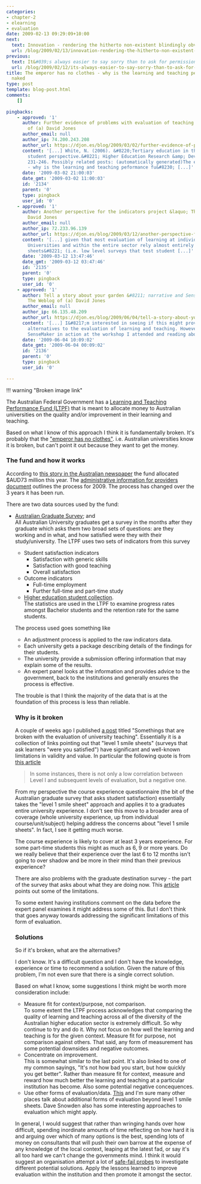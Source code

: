 ```yaml
---
categories:
- chapter-2
- elearning
- evaluation
date: 2009-02-13 09:29:09+10:00
next:
  text: Innovation - rendering the hitherto non-existent blindingly obvious
  url: /blog/2009/02/13/innovation-rendering-the-hitherto-non-existent-blindingly-obvious/
previous:
  text: It&#039;s always easier to say sorry than to ask for permission
  url: /blog/2009/02/12/its-always-easier-to-say-sorry-than-to-ask-for-permission/
title: The emperor has no clothes - why is the learning and teaching peformance fund
  naked
type: post
template: blog-post.html
comments:
    []
    
pingbacks:
    - approved: '1'
      author: Further evidence of problems with evaluation of teaching &laquo; The Weblog
        of (a) David Jones
      author_email: null
      author_ip: 74.200.243.208
      author_url: https://djon.es/blog/2009/03/02/further-evidence-of-problems-with-evaluation-of-teaching/
      content: '[...] White, N. (2006). &#8220;Tertiary education in the Noughties: the
        student perspective.&#8221; Higher Education Research &amp; Development 25(3):
        231-246. Possibly related posts: (automatically generated)The emperor has no clothes
        - why is the learning and teaching peformance fu&#8230; [...]'
      date: '2009-03-02 21:00:03'
      date_gmt: '2009-03-02 11:00:03'
      id: '2134'
      parent: '0'
      type: pingback
      user_id: '0'
    - approved: '1'
      author: Another perspective for the indicators project &laquo; The Weblog of (a)
        David Jones
      author_email: null
      author_ip: 72.233.96.139
      author_url: https://djon.es/blog/2009/03/12/another-perspective-for-the-indicators-project/
      content: '[...] given that most evaluation of learning at individual Australian
        Universities and within the entire sector rely almost entirely on &#8220;smile
        sheets&#8221; (i.e. low level surveys that test student [...]'
      date: '2009-03-12 13:47:46'
      date_gmt: '2009-03-12 03:47:46'
      id: '2135'
      parent: '0'
      type: pingback
      user_id: '0'
    - approved: '1'
      author: Tell a story about your garden &#8211; narrative and SenseMaker &laquo;
        The Weblog of (a) David Jones
      author_email: null
      author_ip: 66.135.48.209
      author_url: https://djon.es/blog/2009/06/04/tell-a-story-about-your-garden-narrative-and-sensemaker/
      content: '[...] I&#8217;m interested in seeing if this might provide some interesting
        alternatives to the evaluation of learning and teaching. However, apart from seeing
        SenseMaker in action at the workshop I attended and reading about it, I [...]'
      date: '2009-06-04 10:09:02'
      date_gmt: '2009-06-04 00:09:02'
      id: '2136'
      parent: '0'
      type: pingback
      user_id: '0'
    
---
```

!!! warning "Broken image link"

The Australian Federal Government has a [Learning and Teaching Performance Fund (LTPF)](http://www.dest.gov.au/sectors/higher_education/policy_issues_reviews/key_issues/learning_teaching/ltpf/) that is meant to allocate money to Australian universities on the quality and/or improvement in their learning and teaching.

Based on what I know of this approach I think it is fundamentally broken. It's probably that the ["emperor has no clothes"](http://en.wikipedia.org/wiki/The_Emperor%27s_New_Clothes). i.e. Australian universities know it is broken, but can't point it out because they want to get the money.

### The fund and how it works

According to [this story in the Australian newspaper](http://www.theaustralian.news.com.au/story/0,25197,25043426-12332,00.html) the fund allocated $AUD73 million this year. The [administrative information for providers document](http://www.dest.gov.au/sectors/higher_education/policy_issues_reviews/key_issues/learning_teaching/ltpf/2009ltpf.htm#2009_Administrative_Information_for_Providers) outlines the process for 2009. The process has changed over the 3 years it has been run.

There are two data sources used by the fund:

- [Australian Graduate Survey](http://www.graduateopportunities.com/e_zine/go_for_it_july_07/the_australian_graduate_survey); and  
    All Australian University graduates get a survey in the months after they graduate which asks them two broad sets of questions: are they working and in what, and how satisfied were they with their study/university. The LTPF uses two sets of indicators from this survey
    
    - Student satisfaction indicators
        - Satisfaction with generic skills
        - Satisfaction with good teaching
        - Overall satisfaction
    - Outcome indicators
        - Full-time employment
        - Further full-time and part-time study
    - [Higher education student collection](http://www.dest.gov.au/sectors/higher_education/publications_resources/statistics/chessn.htm).  
        The statistics are used in the LTPF to examine progress rates amongst Bachelor students and the retention rate for the same students.
    
    The process used goes something like
    
    - An adjustment process is applied to the raw indicators data.
    - Each university gets a package describing details of the findings for their students.
    - The university provide a submission offering information that may explain some of the results.
    - An expert panel looks at the information and provides advice to the government, back to the institutions and generally ensures the process is effective.
    
    The trouble is that I think the majority of the data that is at the foundation of this process is less than reliable.
    
    ### Why is it broken
    
    A couple of weeks ago I published [a post](/blog/2009/01/25/somethings-that-are-broken-with-evaluation-of-university-teaching/) titled "Somethings that are broken with the evaluation of university teaching". Essentially it is a collection of links pointing out that "level 1 smile sheets" (surveys that ask learners "were you satisfied") have significant and well-known limitations in validity and value. In particular the following quote is from [this article](http://www.trainingmag.com/msg/content_display/training/e3iwtqVX4kKzJL%2BEcpyFJFrFA%3D%3D)
    
    > In some instances, there is not only a low correlation between Level I and subsequent levels of evaluation, but a negative one.
    
    From my perspective the course experience questionnaire (the bit of the Australian graduate survey that asks student satisfaction) essentially takes the "level 1 smile sheet" approach and applies it to a graduates entire university experience. I don't see this move to a broader area of coverage (whole university experience, up from individual course/unit/subject) helping address the concerns about "level 1 smile sheets". In fact, I see it getting much worse.
    
    The course experience is likely to cover at least 3 years experience. For some part-time students this might as much as 6, 9 or more years. Do we really believe that their experience over the last 6 to 12 months isn't going to over shadow and be more in their mind than their previous experience?
    
    There are also problems with the graduate destination survey - the part of the survey that asks about what they are doing now. This [article](http://www.articlearchives.com/company-activities-management/management-theory-practice/785252-1.html) points out some of the limitations.
    
    To some extent having institutions comment on the data before the expert panel examines it might address some of this. But I don't think that goes anyway towards addressing the significant limitations of this form of evaluation.
    
    ### Solutions
    
    So if it's broken, what are the alternatives?
    
    I don't know. It's a difficult question and I don't have the knowledge, experience or time to recommend a solution. Given the nature of this problem, I'm not even sure that there is a single correct solution.
    
    Based on what I know, some suggestions I think might be worth more consideration include:
    
    - Measure fit for context/purpose, not comparison.  
        To some extent the LTPF process acknowledges that comparing the quality of learning and teaching across all of the diversity of the Australian higher education sector is extremely difficult. So why continue to try and do it. Why not focus on how well the learning and teaching is for the given context. Measure fit for purpose, not comparison against others. That said, any form of measurement has some potential downsides and negative outcomes.
    - Concentrate on improvement.  
        This is somewhat similar to the last point. It's also linked to one of my common sayings, "It's not how bad you start, but how quickly you get better". Rather than measure fit for context, measure and reward how much better the learning and teaching at a particular institution has become. Also some potential negative concequences.
    - Use other forms of evaluation/data. [This](http://www.llrx.com/columns/guide49.htm) and I'm sure many other places talk about additional forms of evaluation beyond level 1 smile sheets. Dave Snowden also has some interesting approaches to evaluation which might apply.
    
    In general, I would suggest that rather than wringing hands over how difficult, spending inordinate amounts of time reflecting on how hard it is and arguing over which of many options is the best, spending lots of money on consultants that will push their own barrow at the expense of any knowledge of the local context, leaping at the latest fad, or say it's all too hard we can't change the governments mind. I think it would suggest an organisation attempt a lot of [safe-fail probes](http://www.cognitive-edge.com/blogs/dave/2007/11/safefail_probes.php) to investigate different potential solutions. Apply the lessons learned to improve evaluation within the institution and then promote it amongst the sector.